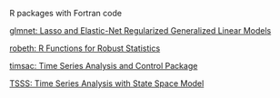 R packages with Fortran code

[glmnet: Lasso and Elastic-Net Regularized Generalized Linear Models](https://cran.r-project.org/web/packages/glmnet/index.html)

[robeth: R Functions for Robust Statistics](https://cran.r-project.org/web/packages/robeth/index.html)

[timsac: Time Series Analysis and Control Package](https://cran.r-project.org/web/packages/timsac/index.html)

[TSSS: Time Series Analysis with State Space Model](https://cran.r-project.org/web/packages/TSSS/index.html)
